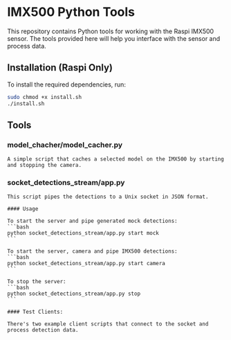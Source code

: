 # IMX500 Python Tools

This repository contains Python tools for working with the Raspi IMX500 sensor. The tools provided here will help you interface with the sensor and process data.

## Installation (Raspi Only)

To install the required dependencies, run:

   ```bash
   sudo chmod +x install.sh
   ./install.sh
   ```
## Tools

### model_chacher/model_cacher.py

    A simple script that caches a selected model on the IMX500 by starting and stopping the camera. 

### socket_detections_stream/app.py

    This script pipes the detections to a Unix socket in JSON format.

    #### Usage

    To start the server and pipe generated mock detections:
    ```bash
    python socket_detections_stream/app.py start mock
    ```

    To start the server, camera and pipe IMX500 detections:
    ```bash
    python socket_detections_stream/app.py start camera
    ```

    To stop the server:
    ```bash
    python socket_detections_stream/app.py stop
    ```

    #### Test Clients:

    There's two example client scripts that connect to the socket and process detection data.
